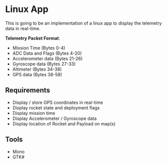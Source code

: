 # Linux App

This is going to be an implementation of a linux app to display the telemetry data in real-time.

**Telemetry Packet Format**:

- Mission Time (Bytes 0-4)
- ADC Data and Flags (Bytes 4-20)
- Accelerometer data (Bytes 21-26)
- Gyroscope data (Bytes 27-33)
- Altimeter (Bytes 34-38)
- GPS data (Bytes 38-58)

## Requirements

- Display / store GPS coordinates in real-time
- Display rocket state and deployment flags
- Display mission time
- Display Accelerometer / Gyroscope data
- Display location of Rocket and Payload on map(s)

## Tools

- Mono
- GTK#